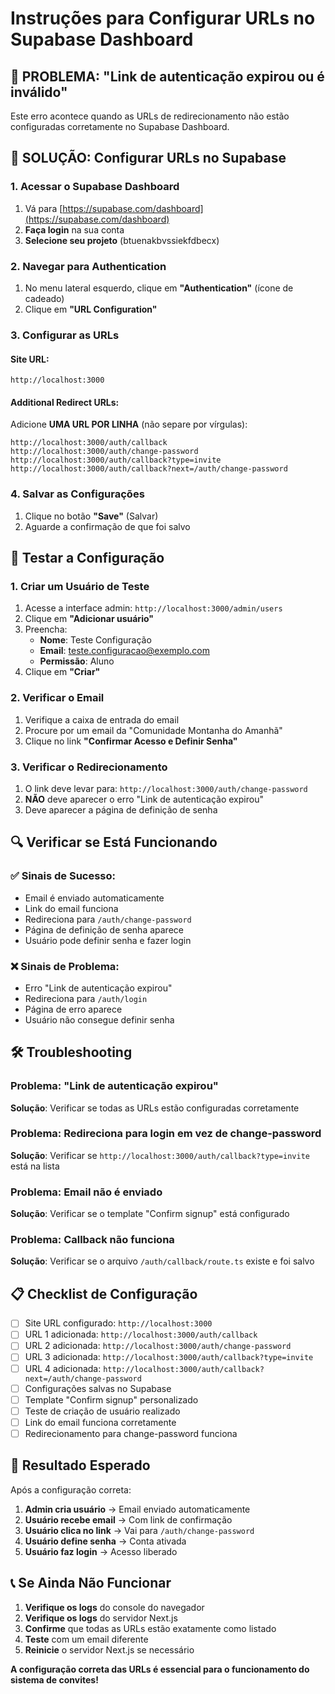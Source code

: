 # Instruções para Configurar URLs no Supabase Dashboard

## 🚨 PROBLEMA: "Link de autenticação expirou ou é inválido"

Este erro acontece quando as URLs de redirecionamento não estão configuradas corretamente no Supabase Dashboard.

## 🔧 SOLUÇÃO: Configurar URLs no Supabase

### 1. Acessar o Supabase Dashboard
1. Vá para [https://supabase.com/dashboard](https://supabase.com/dashboard)
2. **Faça login** na sua conta
3. **Selecione seu projeto** (btuenakbvssiekfdbecx)

### 2. Navegar para Authentication
1. No menu lateral esquerdo, clique em **"Authentication"** (ícone de cadeado)
2. Clique em **"URL Configuration"**

### 3. Configurar as URLs

#### **Site URL:**
```
http://localhost:3000
```

#### **Additional Redirect URLs:**
Adicione **UMA URL POR LINHA** (não separe por vírgulas):

```
http://localhost:3000/auth/callback
http://localhost:3000/auth/change-password
http://localhost:3000/auth/callback?type=invite
http://localhost:3000/auth/callback?next=/auth/change-password
```

### 4. Salvar as Configurações
1. Clique no botão **"Save"** (Salvar)
2. Aguarde a confirmação de que foi salvo

## 🧪 Testar a Configuração

### 1. Criar um Usuário de Teste
1. Acesse a interface admin: `http://localhost:3000/admin/users`
2. Clique em **"Adicionar usuário"**
3. Preencha:
   - **Nome**: Teste Configuração
   - **Email**: teste.configuracao@exemplo.com
   - **Permissão**: Aluno
4. Clique em **"Criar"**

### 2. Verificar o Email
1. Verifique a caixa de entrada do email
2. Procure por um email da "Comunidade Montanha do Amanhã"
3. Clique no link **"Confirmar Acesso e Definir Senha"**

### 3. Verificar o Redirecionamento
1. O link deve levar para: `http://localhost:3000/auth/change-password`
2. **NÃO** deve aparecer o erro "Link de autenticação expirou"
3. Deve aparecer a página de definição de senha

## 🔍 Verificar se Está Funcionando

### ✅ Sinais de Sucesso:
- Email é enviado automaticamente
- Link do email funciona
- Redireciona para `/auth/change-password`
- Página de definição de senha aparece
- Usuário pode definir senha e fazer login

### ❌ Sinais de Problema:
- Erro "Link de autenticação expirou"
- Redireciona para `/auth/login`
- Página de erro aparece
- Usuário não consegue definir senha

## 🛠️ Troubleshooting

### Problema: "Link de autenticação expirou"
**Solução**: Verificar se todas as URLs estão configuradas corretamente

### Problema: Redireciona para login em vez de change-password
**Solução**: Verificar se `http://localhost:3000/auth/callback?type=invite` está na lista

### Problema: Email não é enviado
**Solução**: Verificar se o template "Confirm signup" está configurado

### Problema: Callback não funciona
**Solução**: Verificar se o arquivo `/auth/callback/route.ts` existe e foi salvo

## 📋 Checklist de Configuração

- [ ] Site URL configurado: `http://localhost:3000`
- [ ] URL 1 adicionada: `http://localhost:3000/auth/callback`
- [ ] URL 2 adicionada: `http://localhost:3000/auth/change-password`
- [ ] URL 3 adicionada: `http://localhost:3000/auth/callback?type=invite`
- [ ] URL 4 adicionada: `http://localhost:3000/auth/callback?next=/auth/change-password`
- [ ] Configurações salvas no Supabase
- [ ] Template "Confirm signup" personalizado
- [ ] Teste de criação de usuário realizado
- [ ] Link do email funciona corretamente
- [ ] Redirecionamento para change-password funciona

## 🎯 Resultado Esperado

Após a configuração correta:
1. **Admin cria usuário** → Email enviado automaticamente
2. **Usuário recebe email** → Com link de confirmação
3. **Usuário clica no link** → Vai para `/auth/change-password`
4. **Usuário define senha** → Conta ativada
5. **Usuário faz login** → Acesso liberado

## 📞 Se Ainda Não Funcionar

1. **Verifique os logs** do console do navegador
2. **Verifique os logs** do servidor Next.js
3. **Confirme** que todas as URLs estão exatamente como listado
4. **Teste** com um email diferente
5. **Reinicie** o servidor Next.js se necessário

**A configuração correta das URLs é essencial para o funcionamento do sistema de convites!**
